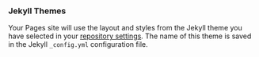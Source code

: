 
### Jekyll Themes

Your Pages site will use the layout and styles from the Jekyll theme you have selected in your [repository settings](https://github.com/Elisecroft/Cookie-Clicker-Lite/settings). The name of this theme is saved in the Jekyll `_config.yml` configuration file.
